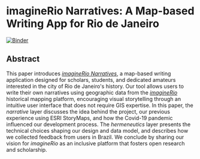 # imagineRio Narratives: A Map-based Writing App for Rio de Janeiro

[![Binder](https://mybinder.org/badge_logo.svg)](https://mybinder.org/v2/gh/imaginerio/narratives-jdh/main?filepath=narratives.ipynb)

## Abstract

This paper introduces [_imagineRio Narratives_](https://narratives.imaginerio.org/), a map-based writing application designed for scholars, students, and dedicated amateurs interested in the city of Rio de Janeiro's history. Our tool allows users to write their own narratives using geographic data from the [_imagineRio_](https://imaginerio.org/) historical mapping platform, encouraging visual storytelling through an intuitive user interface that does not require GIS expertise. In this paper, the _narrative_ layer discusses the idea behind the project, our previous experience using ESRI StoryMaps, and how the Covid-19 pandemic influenced our development process. The _hermeneutics_ layer presents the technical choices shaping our design and data model, and describes how we collected feedback from users in Brazil. We conclude by sharing our vision for _imagineRio_ as an inclusive platform that fosters open research and scholarship.